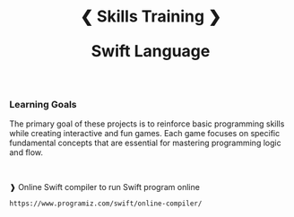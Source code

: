 <h1 align="center" >  
❮ Skills Training ❯
  
Swift Language
</h1>

<br>

### Learning Goals  
The primary goal of these projects is to reinforce basic programming skills while creating interactive and fun games. Each game focuses on specific fundamental concepts that are essential for mastering programming logic and flow.

<br>

❱ Online Swift compiler to run Swift program online
```md
https://www.programiz.com/swift/online-compiler/
```